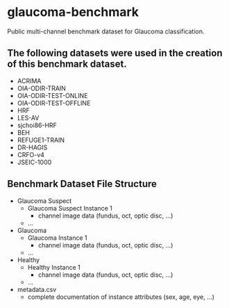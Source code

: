 # glaucoma-benchmark
Public multi-channel benchmark dataset for Glaucoma classification.

## The following datasets were used in the creation of this benchmark dataset.
- ACRIMA
- OIA-ODIR-TRAIN
- OIA-ODIR-TEST-ONLINE
- OIA-ODIR-TEST-OFFLINE
- HRF
- LES-AV
- sjchoi86-HRF
- BEH
- REFUGE1-TRAIN
- DR-HAGIS
- CRFO-v4
- JSEIC-1000

## Benchmark Dataset File Structure
- Glaucoma Suspect
  - Glaucoma Suspect Instance 1
    - channel image data (fundus, oct, optic disc, ...)
  - ...
- Glaucoma
  - Glaucoma Instance 1
    - channel image data (fundus, oct, optic disc, ...)
  - ...
- Healthy
  - Healthy Instance 1
    - channel image data (fundus, oct, optic disc, ...)
  - ...
- metadata.csv
  - complete documentation of instance attributes (sex, age, eye, ...)
